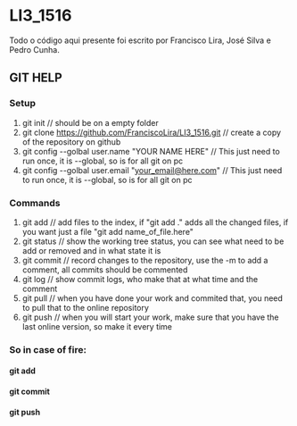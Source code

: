 # LI3_1516

Todo o código aqui presente foi escrito por Francisco Lira, José Silva e Pedro Cunha. 


## GIT HELP

### Setup

1. git init  // should be on a empty folder
2. git clone https://github.com/FranciscoLira/LI3_1516.git  // create a copy of the repository on github
3. git config --golbal user.name "YOUR NAME HERE"  // This just need to run once, it is --global, so is for all git on pc
4. git config --golbal user.email "your_email@here.com" // This just need to run once, it is --global, so is for all git on pc

### Commands

1. git add // add files to the index, if "git add ." adds all the changed files, if you want just a file "git add name_of_file.here"
2. git status // show the working tree status, you can see what need to be add or removed and in what state it is
3. git commit // record changes to the repository, use the -m to add a comment, all commits should be commented
4. git log // show commit logs, who make that at what time and the comment
5. git pull // when you have done your work and commited that, you need to pull that to the online repository
6. git push // when you will start your work, make sure that you have the last online version, so make it every time


### So in case of fire:
#### git add
#### git commit 
#### git push
